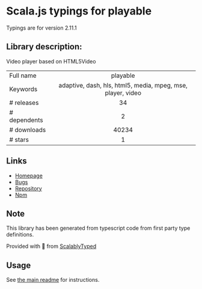 
# Scala.js typings for playable

Typings are for version 2.11.1

## Library description:
Video player based on HTML5Video

|                    |                 |
| ------------------ | :-------------: |
| Full name          | playable |
| Keywords           | adaptive, dash, hls, html5, media, mpeg, mse, player, video |
| # releases         | 34 |
| # dependents       | 2 |
| # downloads        | 40234 |
| # stars            | 1 |

## Links
- [Homepage](https://wix.github.io/playable/)
- [Bugs](https://github.com/wix/playable/issues)
- [Repository](https://github.com/wix/playable)
- [Npm](https://www.npmjs.com/package/playable)
    


## Note
This library has been generated from typescript code from first party type definitions.

Provided with :purple_heart: from [ScalablyTyped](https://github.com/oyvindberg/ScalablyTyped)

## Usage
See [the main readme](../../readme.md) for instructions.


